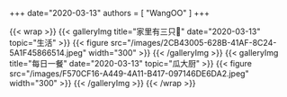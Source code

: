 +++
date="2020-03-13"
authors = [
    "WangOO"
]
+++    

{{< wrap >}}
    {{< galleryImg title="家里有三只🐷" date="2020-03-13" topic="生活" >}}
        {{< figure src="/images/2CB43005-628B-41AF-8C24-5A1F45866514.jpeg" width="300" >}}
    {{< /galleryImg >}} 
    {{< galleryImg title="每日一餐" date="2020-03-13" topic="瓜大厨" >}}
        {{< figure src="/images/F570CF16-A449-4A11-B417-097146DE6DA2.jpeg" width="300" >}}
    {{< /galleryImg >}}
{{< /wrap >}}